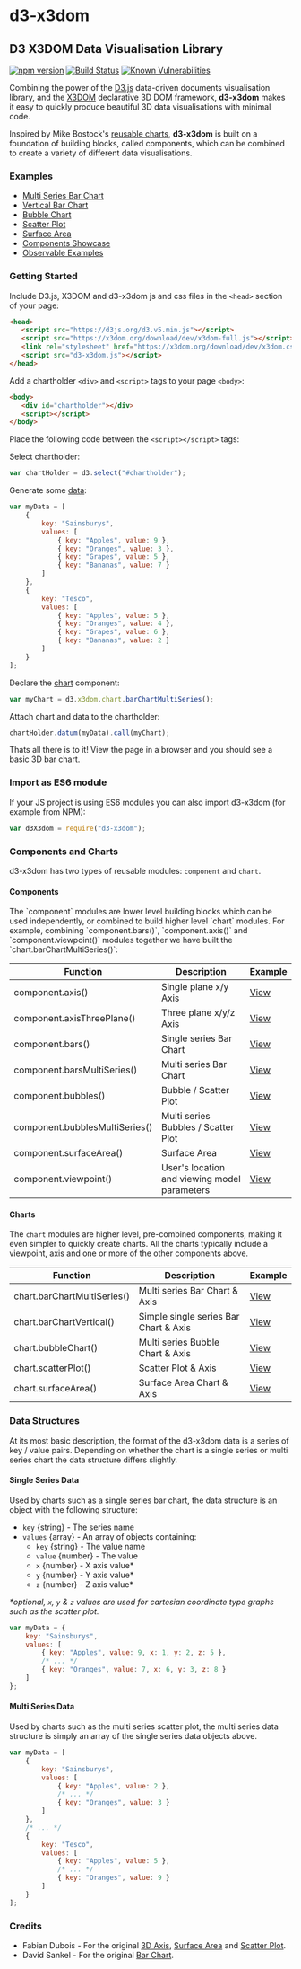 # d3-x3dom
## D3 X3DOM Data Visualisation Library

[![npm version](https://badge.fury.io/js/d3-x3dom.svg)](https://badge.fury.io/js/d3-x3dom)
[![Build Status](https://travis-ci.org/jamesleesaunders/d3-x3dom.svg?branch=master)](https://travis-ci.org/jamesleesaunders/d3-x3dom)
[![Known Vulnerabilities](https://snyk.io/test/github/jamesleesaunders/d3-x3dom/badge.svg?targetFile=package.json)](https://snyk.io/test/github/jamesleesaunders/d3-x3dom?targetFile=package.json)

Combining the power of the [D3.js](http://www.d3js.org/) data-driven documents visualisation library, and the [X3DOM](https://github.com/x3dom/x3dom) declarative 3D DOM framework, **d3-x3dom** makes it easy to quickly produce beautiful 3D data visualisations with minimal code.

Inspired by Mike Bostock's [reusable charts](http://bost.ocks.org/mike/chart/), **d3-x3dom** is built on a foundation of building blocks, called components, which can be combined to create a variety of different data visualisations.

### Examples

* [Multi Series Bar Chart](https://cdn.jsdelivr.net/gh/jamesleesaunders/d3-x3dom/examples/BarChartMultiSeries.html)
* [Vertical Bar Chart](https://cdn.jsdelivr.net/gh/jamesleesaunders/d3-x3dom/examples/BarChartVertical.html)
* [Bubble Chart](https://cdn.jsdelivr.net/gh/jamesleesaunders/d3-x3dom/examples/BubbleChart.html)
* [Scatter Plot](https://cdn.jsdelivr.net/gh/jamesleesaunders/d3-x3dom/examples/ScatterPlot.html)
* [Surface Area](https://cdn.jsdelivr.net/gh/jamesleesaunders/d3-x3dom/examples/SurfaceArea.html)
* [Components Showcase](https://cdn.jsdelivr.net/gh/jamesleesaunders/d3-x3dom/examples/Components.html)
* [Observable Examples](https://beta.observablehq.com/collection/@jamesleesaunders/d3-x3dom)

### Getting Started

Include D3.js, X3DOM and d3-x3dom js and css files in the `<head>` section of your page:

```html
<head>
   <script src="https://d3js.org/d3.v5.min.js"></script>   
   <script src="https://x3dom.org/download/dev/x3dom-full.js"></script>
   <link rel="stylesheet" href="https://x3dom.org/download/dev/x3dom.css" />
   <script src="d3-x3dom.js"></script>
</head>
```

Add a chartholder `<div>` and `<script>` tags to your page `<body>`:

```html
<body>
   <div id="chartholder"></div>
   <script></script>
</body>
```

Place the following code between the `<script></script>` tags:

Select chartholder:

```javascript
var chartHolder = d3.select("#chartholder");
```

Generate some [data](#data-structure):

```javascript
var myData = [
	{
		key: "Sainsburys",
		values: [
			{ key: "Apples", value: 9 },
			{ key: "Oranges", value: 3 },
			{ key: "Grapes", value: 5 },
			{ key: "Bananas", value: 7 }
		]
	},
	{
		key: "Tesco",
		values: [
			{ key: "Apples", value: 5 },
			{ key: "Oranges", value: 4 },
			{ key: "Grapes", value: 6 },
			{ key: "Bananas", value: 2 }
		]
	}
];
```

Declare the [chart](#components-and-charts) component:

```javascript
var myChart = d3.x3dom.chart.barChartMultiSeries();
```

Attach chart and data to the chartholder:

```javascript
chartHolder.datum(myData).call(myChart);
```

Thats all there is to it! View the page in a browser and you should see a basic 3D bar chart.

### Import as ES6 module

If your JS project is using ES6 modules you can also import d3-x3dom (for example from NPM):

```javascript
var d3X3dom = require("d3-x3dom");
```

### Components and Charts

d3-x3dom has two types of reusable modules: `component` and `chart`.

#### Components

The \`component\` modules are lower level building blocks which can be used independently, or combined to build higher level \`chart\` modules. For example, combining \`component.bars()\`, \`component.axis()\` and \`component.viewpoint()\` modules together we have built the \`chart.barChartMultiSeries()\`:

| Function                       | Description                                  | Example     
| ------------------------------ | -------------------------------------------- | ------- 
| component.axis()               | Single plane x/y Axis                        | [View](https://cdn.jsdelivr.net/gh/jamesleesaunders/d3-x3dom/examples/Components.html)
| component.axisThreePlane()     | Three plane x/y/z Axis                       | [View](https://cdn.jsdelivr.net/gh/jamesleesaunders/d3-x3dom/examples/Components.html)
| component.bars()               | Single series Bar Chart                      | [View](https://cdn.jsdelivr.net/gh/jamesleesaunders/d3-x3dom/examples/Components.html)
| component.barsMultiSeries()    | Multi series Bar Chart                       | [View](https://cdn.jsdelivr.net/gh/jamesleesaunders/d3-x3dom/examples/Components.html)
| component.bubbles()            | Bubble / Scatter Plot                        | [View](https://cdn.jsdelivr.net/gh/jamesleesaunders/d3-x3dom/examples/Components.html)
| component.bubblesMultiSeries() | Multi series Bubbles / Scatter Plot          | [View](https://cdn.jsdelivr.net/gh/jamesleesaunders/d3-x3dom/examples/Components.html)
| component.surfaceArea()        | Surface Area                                 | [View](https://cdn.jsdelivr.net/gh/jamesleesaunders/d3-x3dom/examples/Components.html)
| component.viewpoint()          | User's location and viewing model parameters | [View](https://cdn.jsdelivr.net/gh/jamesleesaunders/d3-x3dom/examples/Components.html)

#### Charts

The `chart` modules are higher level, pre-combined components, making it even simpler to quickly create charts. 
All the charts typically include a viewpoint, axis and one or more of the other components above.

| Function                       | Description                                  | Example 
| ------------------------------ | -------------------------------------------- | ------- 
| chart.barChartMultiSeries()    | Multi series Bar Chart & Axis                | [View](https://cdn.jsdelivr.net/gh/jamesleesaunders/d3-x3dom/examples/BarChartMultiSeries.html)
| chart.barChartVertical()       | Simple single series Bar Chart & Axis        | [View](https://cdn.jsdelivr.net/gh/jamesleesaunders/d3-x3dom/examples/BarChartVertical.html)
| chart.bubbleChart()            | Multi series Bubble Chart & Axis             | [View](https://cdn.jsdelivr.net/gh/jamesleesaunders/d3-x3dom/examples/BubbleChart.html)
| chart.scatterPlot()            | Scatter Plot & Axis                          | [View](https://cdn.jsdelivr.net/gh/jamesleesaunders/d3-x3dom/examples/ScatterPlot.html)
| chart.surfaceArea()            | Surface Area Chart & Axis                    | [View](https://cdn.jsdelivr.net/gh/jamesleesaunders/d3-x3dom/examples/SurfaceArea.html)

### Data Structures

At its most basic description, the format of the d3-x3dom data is a series of key / value pairs. Depending on whether the chart is a single series or multi series chart the data structure differs slightly.

#### Single Series Data

Used by charts such as a single series bar chart, the data structure is an object with the following structure:
* `key` {string} - The series name
* `values` {array} - An array of objects containing:
  * `key` {string} - The value name
  * `value` {number} - The value
  * `x` {number} - X axis value\*
  * `y` {number} - Y axis value\*
  * `z` {number} - Z axis value\*
	
_\*optional, `x`, `y` & `z` values are used for cartesian coordinate type graphs such as the scatter plot._

```javascript
var myData = {
	key: "Sainsburys",
	values: [
		{ key: "Apples", value: 9, x: 1, y: 2, z: 5 },
		/* ... */
		{ key: "Oranges", value: 7, x: 6, y: 3, z: 8 }
	]
};
```

#### Multi Series Data

Used by charts such as the multi series scatter plot, the multi series data structure is simply an array of the single series data objects above.

```javascript
var myData = [
	{
		key: "Sainsburys",
		values: [
			{ key: "Apples", value: 2 },
			/* ... */
			{ key: "Oranges", value: 3 }
		]
	},
	/* ... */
	{
		key: "Tesco",
		values: [
			{ key: "Apples", value: 5 },
			/* ... */
			{ key: "Oranges", value: 9 }
		]
	}
];
```

### Credits

* Fabian Dubois - For the original [3D Axis](http://bl.ocks.org/fabid/61cbfe14de686cc25c47/), [Surface Area](https://github.com/fabid/d3-x3dom-shape) and [Scatter Plot](http://bl.ocks.org/fabid/acb5dc4961ffa741b52b).
* David Sankel - For the original [Bar Chart](http://bl.ocks.org/camio/5087116).
